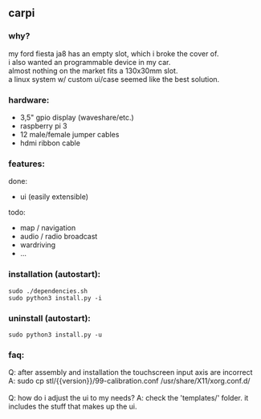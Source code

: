 ## carpi

### why?
my ford fiesta ja8 has an empty slot, which i broke the cover of.<br>
i also wanted an programmable device in my car.<br>
almost nothing on the market fits a 130x30mm slot.<br>
a linux system w/ custom ui/case seemed like the best solution.<br>

### hardware:
- 3,5" gpio display (waveshare/etc.)<br>
- raspberry pi 3<br>
- 12 male/female jumper cables<br>
- hdmi ribbon cable


### features:
done:
- ui (easily extensible)

todo:
- map / navigation
- audio / radio broadcast 
- wardriving
- ...

### installation (autostart):
```
sudo ./dependencies.sh
sudo python3 install.py -i
```

### uninstall (autostart):
```
sudo python3 install.py -u
```

### faq:
Q: after assembly and installation the touchscreen input axis are incorrect<br>
A: sudo cp stl/{{version}}/99-calibration.conf /usr/share/X11/xorg.conf.d/<br>
<br>
Q: how do i adjust the ui to my needs?
A: check the 'templates/' folder. it includes the stuff that makes up the ui.